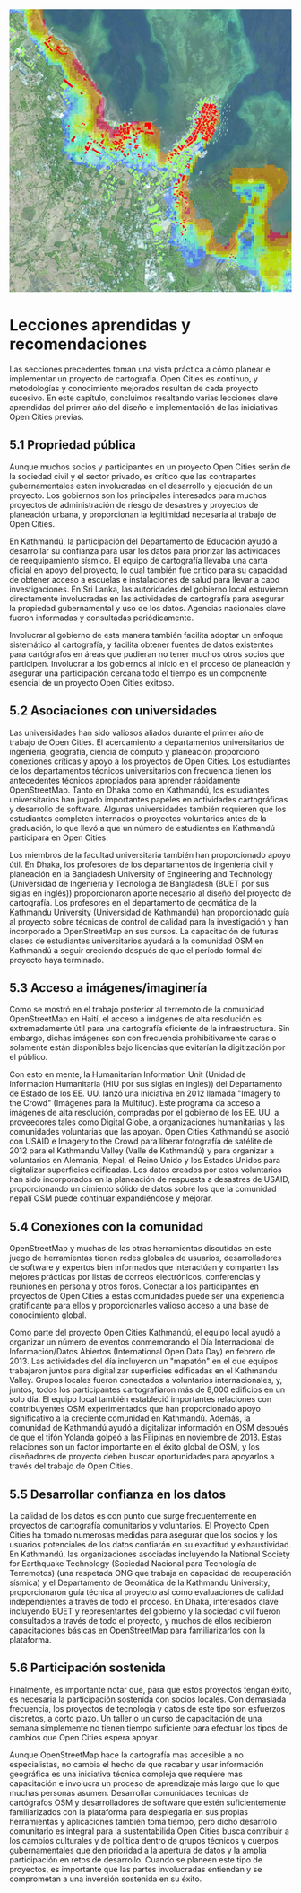 <div class="c-box-image">
    <img src="/images/posts/5/chapterpic-lessonslearned-2.jpg" alt="chapterpic-lessonslearned" />
</div>

# Lecciones aprendidas y recomendaciones

Las secciones precedentes toman una vista práctica a cómo planear e implementar un proyecto de cartografía. Open Cities es continuo, y metodologías y conocimiento mejorados resultan de cada proyecto sucesivo. En este capítulo, concluimos resaltando varias lecciones clave aprendidas del primer año del diseño e implementación de las iniciativas Open Cities previas.

## 5.1 Propriedad pública

Aunque muchos socios y participantes en un proyecto Open Cities serán de la sociedad civil y el sector privado, es crítico que las contrapartes gubernamentales estén involucradas en el desarrollo y ejecución de un proyecto. Los gobiernos son los principales interesados para muchos proyectos de administración de riesgo de desastres y proyectos de planeación urbana, y proporcionan la legitimidad necesaria al trabajo de Open Cities.

En Kathmandú, la participación del Departamento de Educación ayudó a desarrollar su confianza para usar los datos para priorizar las actividades de reequipamiento sísmico. El equipo de cartografía llevaba una carta oficial en apoyo del proyecto, lo cual también fue crítico para su capacidad de obtener acceso a escuelas e instalaciones de salud para llevar a cabo investigaciones. En Sri Lanka, las autoridades del gobierno local estuvieron directamente involucradas en las actividades de cartografía para asegurar la propiedad gubernamental y uso de los datos. Agencias nacionales clave fueron informadas y consultadas periódicamente.

Involucrar al gobierno de esta manera también facilita adoptar un enfoque sistemático al cartografía, y facilita obtener fuentes de datos existentes para cartógrafos en áreas que pudieran no tener muchos otros socios que participen. Involucrar a los gobiernos al inicio en el proceso de planeación y asegurar una participación cercana todo el tiempo es un componente esencial de un proyecto Open Cities exitoso.


## 5.2 Asociaciones con universidades

Las universidades han sido valiosos aliados durante el primer año de trabajo de Open Cities. El acercamiento a departamentos universitarios de ingeniería, geografía, ciencia de cómputo y planeación proporcionó conexiones críticas y apoyo a los proyectos de Open Cities. Los estudiantes de los departamentos técnicos universitarios con frecuencia tienen los antecedentes técnicos apropiados para aprender rápidamente OpenStreetMap. Tanto en Dhaka como en Kathmandú, los estudiantes universitarios han jugado importantes papeles en actividades cartográficas y desarrollo de software. Algunas universidades también requieren que los estudiantes completen internados o proyectos voluntarios antes de la graduación, lo que llevó a que un número de estudiantes en Kathmandú participara en Open Cities.

Los miembros de la facultad universitaria también han proporcionado apoyo útil. En Dhaka, los profesores de los departamentos de ingeniería civil y planeación en la Bangladesh University of Engineering and Technology (Universidad de Ingeniería y Tecnología de Bangladesh (BUET por sus siglas en inglés)) proporcionaron aporte necesario al diseño del proyecto de cartografía. Los profesores en el departamento de geomática de la Kathmandu University (Universidad de Kathmandú) han proporcionado guía al proyecto sobre técnicas de control de calidad para la investigación y han incorporado a OpenStreetMap en sus cursos. La capacitación de futuras clases de estudiantes universitarios ayudará a la comunidad OSM en Kathmandú a seguir creciendo después de que el período formal del proyecto haya terminado.


## 5.3 Acceso a imágenes/imaginería

Como se mostró en el trabajo posterior al terremoto de la comunidad OpenStreetMap en Haití, el acceso a imágenes de alta resolución es extremadamente útil para una cartografía eficiente de la infraestructura. Sin embargo, dichas imágenes son con frecuencia prohibitivamente caras o solamente están disponibles bajo licencias que evitarían la digitización por el público.

Con esto en mente, la Humanitarian Information Unit (Unidad de Información Humanitaria (HIU por sus siglas en inglés)) del Departamento de Estado de los EE. UU. lanzó una iniciativa en 2012 llamada "Imagery to the Crowd" (Imágenes para la Multitud). Este programa da acceso a imágenes de alta resolución, compradas por el gobierno de los EE. UU. a proveedores tales como Digital Globe, a organizaciones humanitarias y las comunidades voluntarias que las apoyan. Open Cities Kathmandú se asoció con USAID e Imagery to the Crowd para liberar fotografía de satélite de 2012 para el Kathmandu Valley (Valle de Kathmandú) y para organizar a voluntarios en Alemania, Nepal, el Reino Unido y los Estados Unidos para digitalizar superficies edificadas. Los datos creados por estos voluntarios han sido incorporados en la planeación de respuesta a desastres de USAID, proporcionando un cimiento sólido de datos sobre los que la comunidad nepalí OSM puede continuar expandiéndose y mejorar.

## 5.4 Conexiones con la comunidad

OpenStreetMap y muchas de las otras herramientas discutidas en este juego de herramientas tienen redes globales de usuarios, desarrolladores de software y expertos bien informados que interactúan y comparten las mejores prácticas por listas de correos electrónicos, conferencias y reuniones en persona y otros foros. Conectar a los participantes en proyectos de Open Cities a estas comunidades puede ser una experiencia gratificante para ellos y proporcionarles valioso acceso a una base de conocimiento global.

Como parte del proyecto Open Cities Kathmandú, el equipo local ayudó a organizar un número de eventos conmemorando el Día Internacional de Información/Datos Abiertos (International Open Data Day) en febrero de 2013. Las actividades del día incluyeron un "mapatón" en el que equipos trabajaron juntos para digitalizar superficies edificadas en el Kathmandu Valley. Grupos locales fueron conectados a voluntarios internacionales, y, juntos, todos los participantes cartografiaron más de 8,000 edificios en un solo día. El equipo local también estableció importantes relaciones con contribuyentes OSM experimentados que han proporcionado apoyo significativo a la creciente comunidad en Kathmandú. Además, la comunidad de Kathmandú ayudó a digitalizar información en OSM después de que el tifón Yolanda golpeó a las Filipinas en noviembre de 2013. Estas relaciones son un factor importante en el éxito global de OSM, y los diseñadores de proyecto deben buscar oportunidades para apoyarlos a través del trabajo de Open Cities.


## 5.5 Desarrollar confianza en los datos

La calidad de los datos es con punto que surge frecuentemente en proyectos de cartografía comunitarios y voluntarios. El Proyecto Open Cities ha tomado numerosas medidas para asegurar que los socios y los usuarios potenciales de los datos confiarán en su exactitud y exhaustividad. En Kathmandú, las organizaciones asociadas incluyendo la National Society for Earthquake Technology (Sociedad Nacional para Tecnología de Terremotos) (una respetada ONG que trabaja en capacidad de recuperación sísmica) y el Departamento de Geomática de la Kathmandu University, proporcionaron guía técnica al proyecto así como evaluaciones de calidad independientes a través de todo el proceso. En Dhaka, interesados clave incluyendo BUET y representantes del gobierno y la sociedad civil fueron consultados a través de todo el proyecto, y muchos de ellos recibieron capacitaciones básicas en OpenStreetMap para familiarizarlos con la plataforma.

## 5.6 Participación sostenida

Finalmente, es importante notar que, para que estos proyectos tengan éxito, es necesaria la participación sostenida con socios locales. Con demasiada frecuencia, los proyectos de tecnología y datos de este tipo son esfuerzos discretos, a corto plazo. Un taller o un curso de capacitación de una semana simplemente no tienen tiempo suficiente para efectuar los tipos de cambios que Open Cities espera apoyar.

Aunque OpenStreetMap hace la cartografía mas accesible a no especialistas, no cambia el hecho de que recabar y usar información geográfica es una iniciativa técnica compleja que requiere mas capacitación e involucra un proceso de aprendizaje más largo que lo que muchas personas asumen. Desarrollar comunidades técnicas de cartógrafos OSM y desarrolladores de software que estén suficientemente familiarizados con la plataforma para desplegarla en sus propias herramientas y aplicaciones también toma tiempo, pero dicho desarrollo comunitario es integral para la sustentabilida Open Cities busca contribuir a los cambios culturales y de política dentro de grupos técnicos y cuerpos gubernamentales que den prioridad a la apertura de datos y la amplia participación en retos de desarrollo. Cuando se planeen este tipo de proyectos, es importante que las partes involucradas entiendan y se comprometan a una inversión sostenida en su éxito.
